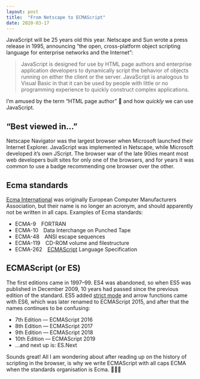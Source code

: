 ```yaml
---
layout: post
title:  "From Netscape to ECMAScript"
date: 2020-03-17
---
```


JavaScript will be 25 years old this year. Netscape and Sun wrote a press release in 1995, announcing “the open, cross-platform object scripting language for enterprise networks and the Internet”:

> JavaScript is designed for use by HTML page authors and enterprise application developers to dynamically script the behavior of objects running on either the client or the server. JavaScript is analogous to Visual Basic in that it can be used by people with little or no programming experience to quickly construct complex applications.

I’m amused by the term “HTML page author” 💙 and how _quickly_ we can use JavaScript.

## “Best viewed in…”

Netscape Navigator was the largest browser when Microsoft launched their Internet Explorer. JavaScript was implemented in Netscape, while Microsoft developed it’s own JScript. The browser war of the late 90ies meant most web developers built sites for only one of the browsers, and for years it was common to use a badge recommending one browser over the other.


## Ecma standards

[Ecma International](https://en.wikipedia.org/wiki/Ecma_International) was originally European Computer Manufacturers Association, but their name is no longer an acronym, and should apparently not be written in all caps. Examples of Ecma standards:

* ECMA-9&emsp;FORTRAN
* ECMA-10&emsp;Data Interchange on Punched Tape
* ECMA-48&emsp;ANSI escape sequences
* ECMA-119&emsp;CD-ROM volume and filestructure
* ECMA-262&emsp;[ECMAScript](https://en.wikipedia.org/wiki/ECMAScript) Language Specification

## ECMAScript (or ES)

The first editions came in 1997–99. ES4 was abandoned, so when ES5 was published in December 2009, 10 years had passed since the previous edition of the standard. ES5 added [strict mode](https://developer.mozilla.org/en-US/docs/Web/JavaScript/Reference/Strict_mode) and arrow functions came with ES6, which was later renamed to ECMAScript 2015, and after that the names continues to be confusing:

* 7th Edition — ECMAScript 2016
* 8th Edition — ECMAScript 2017
* 9th Edition — ECMAScript 2018
* 10th Edition — ECMAScript 2019
* …and next up is: ES.Next

Sounds great! All I am wondering about after reading up on the history of scripting in the browser, is why we write ECMAScript with all caps ECMA when the standards organisation is Ecma. 🤷🏻‍♀️

